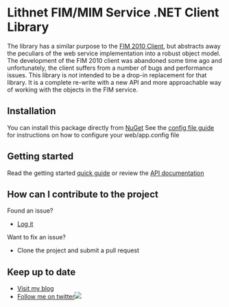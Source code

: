 # Lithnet FIM/MIM Service .NET Client Library

The library has a similar purpose to the [FIM 2010 Client](https://fim2010client.codeplex.com/), but abstracts away the peculiars of the web service implementation into a robust object model. The development of the FIM 2010 client was abandoned some time ago and unfortunately, the client suffers from a number of bugs and performance issues. This library is *not* intended to be a drop-in replacement for that library. It is a complete re-write with a new API and more approachable way of working with the objects in the FIM service.

## Installation
You can install this package directly from [NuGet](https://www.nuget.org/packages/Lithnet.ResourceManagement.Client/)
See the [config file guide](https://github.com/lithnet/resourcemanagement-client/wiki/configuration-file-reference) for instructions on how to configure your web/app.config file

## Getting started
Read the getting started [quick guide](https://github.com/lithnet/resourcemanagement-client/wiki/getting-started) or review the [API documentation](http://documentation.lithiumblue.com/lithnet/rmc)

## How can I contribute to the project
Found an issue?
* [Log it](https://github.com/lithnet/resourcemanagement-client/issues)

Want to fix an issue?
* Clone the project and submit a pull request 

## Keep up to date
* [Visit my blog](http://blog.lithiumblue.com)
* [Follow me on twitter](https://twitter.com/RyanLNewington)![](http://twitter.com/favicon.ico)
